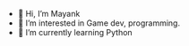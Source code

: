 - 👋 Hi, I’m Mayank
- 👀 I’m interested in Game dev, programming.
- 🌱 I’m currently learning Python
<!---
MOB-sudo/MOB-sudo is a ✨ special ✨ repository because its `README.md` (this file) appears on your GitHub profile.
You can click the Preview link to take a look at your changes.
--->
